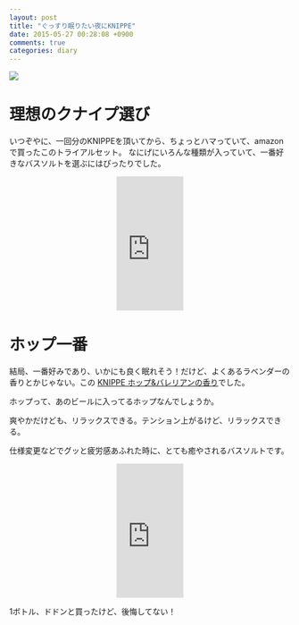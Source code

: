 ```yaml
---
layout: post
title: "ぐっすり眠りたい夜にKNIPPE"
date: 2015-05-27 00:28:08 +0900
comments: true
categories: diary
---
```


![](https://skim.milk200.cc/20150527_kneipp/IMG_2650.jpg)

# 理想のクナイプ選び

いつぞやに、一回分のKNIPPEを頂いてから、ちょっとハマっていて、amazonで買ったこのトライアルセット。
なにげにいろんな種類が入っていて、一番好きなバスソルトを選ぶにはぴったりでした。

<center>
<iframe src="http://rcm-fe.amazon-adsystem.com/e/cm?lt1=_blank&bc1=000000&IS2=1&bg1=FFFFFF&fc1=000000&lc1=0000FF&t=aaaaaaaaa059-22&o=9&p=8&l=as4&m=amazon&f=ifr&ref=ss_til&asins=B0088U3484" style="width:120px;height:240px;" scrolling="no" marginwidth="0" marginheight="0" frameborder="0"></iframe>
</center>

# ホップ一番

結局、一番好みであり、いかにも良く眠れそう！だけど、よくあるラベンダーの香りとかじゃない。この [KNIPPE ホップ&バレリアンの香り](http://amzn.to/1HIsGFU)でした。

ホップって、あのビールに入ってるホップなんでしょうか。

爽やかだけども、リラックスできる。テンション上がるけど、リラックスできる。

仕様変更などでグッと疲労感あふれた時に、とても癒やされるバスソルトです。

<center>
<iframe src="http://rcm-fe.amazon-adsystem.com/e/cm?lt1=_blank&bc1=000000&IS2=1&bg1=FFFFFF&fc1=000000&lc1=0000FF&t=aaaaaaaaa059-22&o=9&p=8&l=as4&m=amazon&f=ifr&ref=ss_til&asins=B002U5ATYK" style="width:120px;height:240px;" scrolling="no" marginwidth="0" marginheight="0" frameborder="0"></iframe>
</center>


1ボトル、ドドンと買ったけど、後悔してない！
